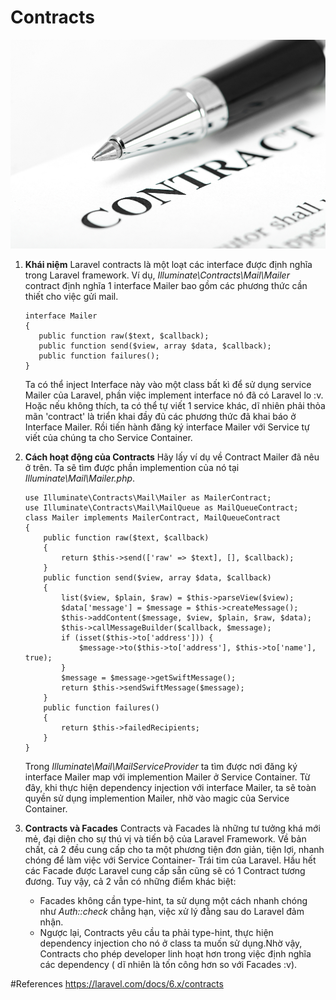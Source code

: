 # Contracts

![](images/contracts.jpg)

1.	__Khái niệm__
	Laravel contracts là một loạt các interface được định nghĩa trong Laravel framework. Ví dụ, *Illuminate\Contracts\Mail\Mailer* contract định nghĩa 1 interface Mailer bao gồm các phương thức cần thiết cho việc gửi mail.
	```
	interface Mailer
	{
       public function raw($text, $callback);
       public function send($view, array $data, $callback);
       public function failures();
    }
	```
	Ta có thể inject Interface này vào một class bất kì để sử dụng service Mailer của Laravel, phần việc implement interface nó đã có Laravel lo :v. Hoặc nếu không thích, ta có thể tự viết 1 service khác, dĩ nhiên phải thỏa mãn 'contract' là triển khai đầy đủ các phương thức đã khai báo ở Interface Mailer. Rồi tiến hành đăng ký interface Mailer với Service tự viết của chúng ta cho Service Container.
2. __Cách hoạt động của Contracts__ 
	Hãy lấy ví dụ về Contract Mailer đã nêu ở trên. Ta sẽ tìm được phần implemention của nó tại *Illuminate\Mail\Mailer.php*. 
	```
	use Illuminate\Contracts\Mail\Mailer as MailerContract;
	use Illuminate\Contracts\Mail\MailQueue as MailQueueContract;
	class Mailer implements MailerContract, MailQueueContract
	{
		public function raw($text, $callback)
    	{
        	return $this->send(['raw' => $text], [], $callback);
    	}
    	public function send($view, array $data, $callback)
    	{
        	list($view, $plain, $raw) = $this->parseView($view);
        	$data['message'] = $message = $this->createMessage();
        	$this->addContent($message, $view, $plain, $raw, $data);
        	$this->callMessageBuilder($callback, $message);
        	if (isset($this->to['address'])) {
            	$message->to($this->to['address'], $this->to['name'], true);
            }
            $message = $message->getSwiftMessage();
            return $this->sendSwiftMessage($message);
    	}
    	public function failures()
    	{
        	return $this->failedRecipients;
    	}
	}
	```

	Trong *Illuminate\Mail\MailServiceProvider* ta tìm được nơi đăng ký interface Mailer map với implemention Mailer ở Service Container.
	Từ đây, khi thực hiện dependency injection với interface Mailer, ta sẽ toàn quyền sử dụng implemention Mailer, nhờ vào magic của Service Container.  

3.	__Contracts và Facades__
	Contracts và Facades là những tư tưởng khá mới mẻ, đại diện cho sự thú vị và tiến bộ của Laravel Framework. Về bản chất, cả 2 đều cung cấp cho ta một phương tiện đơn giản, tiện lợi, nhanh chóng để làm việc với Service Container- Trái tim của Laravel. Hầu hết các Facade được Laravel cung cấp sẵn cũng sẽ có 1 Contract tương đương. Tuy vậy, cả 2 vẫn có những điểm khác biệt: 
	 - Facades không cần type-hint, ta sử dụng một cách nhanh chóng như *Auth::check* chẳng hạn, việc xử lý đằng sau do Laravel đảm nhận.
	 - Ngược lại, Contracts yêu cầu ta phải type-hint, thực hiện dependency injection cho nó ở class ta muốn sử dụng.Nhờ vậy, Contracts cho phép developer linh hoạt hơn trong việc định nghĩa các dependency ( dĩ nhiên là tốn công hơn so với Facades :v).

#References 
https://laravel.com/docs/6.x/contracts


 


